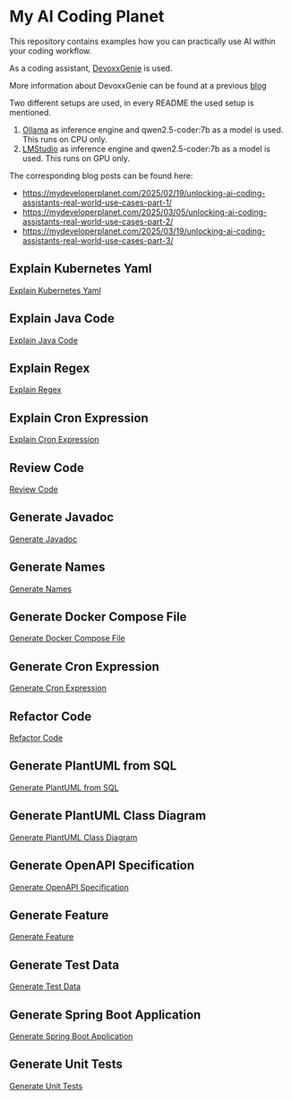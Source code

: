 # My AI Coding Planet

This repository contains examples how you can practically use AI within your coding workflow.

As a coding assistant, [DevoxxGenie](https://github.com/devoxx/DevoxxGenieIDEAPlugin) is used. 

More information about DevoxxGenie can be found at a previous [blog](https://mydeveloperplanet.com/2024/10/08/devoxxgenie-your-ai-assistant-for-idea/)

Two different setups are used, in every README the used setup is mentioned.
1. [Ollama](https://ollama.com/) as inference engine and qwen2.5-coder:7b as a model is used. This runs on CPU only.
2. [LMStudio](https://lmstudio.ai/) as inference engine and qwen2.5-coder:7b as a model is used. This runs on GPU only.

The corresponding blog posts can be found here:
* https://mydeveloperplanet.com/2025/02/19/unlocking-ai-coding-assistants-real-world-use-cases-part-1/
* https://mydeveloperplanet.com/2025/03/05/unlocking-ai-coding-assistants-real-world-use-cases-part-2/
* https://mydeveloperplanet.com/2025/03/19/unlocking-ai-coding-assistants-real-world-use-cases-part-3/

## Explain Kubernetes Yaml

[Explain Kubernetes Yaml](explain-k8s-yaml/README.md)

## Explain Java Code

[Explain Java Code](explain-java-code/README.md)

## Explain Regex

[Explain Regex](explain-regex/README.md)

## Explain Cron Expression

[Explain Cron Expression](explain-cron/README.md)

## Review Code

[Review Code](review-code/README.md)

## Generate Javadoc

[Generate Javadoc](generate-javadoc/README.md)

## Generate Names

[Generate Names](generate-names/README.md)

## Generate Docker Compose File

[Generate Docker Compose File](generate-docker-compose/README.md)

## Generate Cron Expression

[Generate Cron Expression](generate-cron/README.md)

## Refactor Code

[Refactor Code](refactor-code/README.md)

## Generate PlantUML from SQL

[Generate PlantUML from SQL](generate-plantuml-from-sql/README.md)

## Generate PlantUML Class Diagram

[Generate PlantUML Class Diagram](generate-plantuml-class-diagram/README.md)

## Generate OpenAPI Specification

[Generate OpenAPI Specification](generate-openapi-spec/README.md)

## Generate Feature

[Generate Feature](generate-feature/README.md)

## Generate Test Data

[Generate Test Data](generate-test-data/README.md)

## Generate Spring Boot Application

[Generate Spring Boot Application](generate-spring-boot-app/README.md)

## Generate Unit Tests

[Generate Unit Tests](generate-unit-tests/README.md)